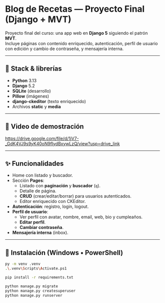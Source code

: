 # Blog de Recetas — Proyecto Final (Django + MVT)

Proyecto final del curso: una app web en **Django 5** siguiendo el patrón **MVT**.  
Incluye páginas con contenido enriquecido, autenticación, perfil de usuario con edición y cambio de contraseña, y mensajería interna.

---

## 🧰 Stack & librerías

- **Python** 3.13
- **Django** 5.2
- **SQLite** (desarrollo)
- **Pillow** (imágenes)
- **django-ckeditor** (texto enriquecido)
- Archivos **static** y **media**

---

## 🎥 Video de demostración
https://drive.google.com/file/d/1jV7-_GdK4VJ9s9yK40oN9fIydBxywLzQ/view?usp=drive_link

---

## ✨ Funcionalidades

- Home con listado y buscador.
- Sección **Pages**:
  - Listado con **paginación** y **buscador** (`q`).
  - Detalle de página.
  - **CRUD** (crear/editar/borrar) para usuarios autenticados.
  - Editor enriquecido con CKEditor.
- **Autenticación**: registro, login, logout.
- **Perfil de usuario**:
  - Ver perfil con avatar, nombre, email, web, bio y cumpleaños.
  - **Editar perfil**.
  - **Cambiar contraseña**.
- **Mensajería interna** (inbox).

---

## 🚀 Instalación (Windows • PowerShell)

```bash
py -m venv .venv
.\.venv\Scripts\Activate.ps1

pip install -r requirements.txt

python manage.py migrate
python manage.py createsuperuser
python manage.py runserver